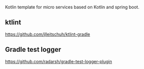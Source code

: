 Kotlin template for micro services based on Kotlin and spring boot.


## ktlint 
https://github.com/jlleitschuh/ktlint-gradle

## Gradle test logger
https://github.com/radarsh/gradle-test-logger-plugin